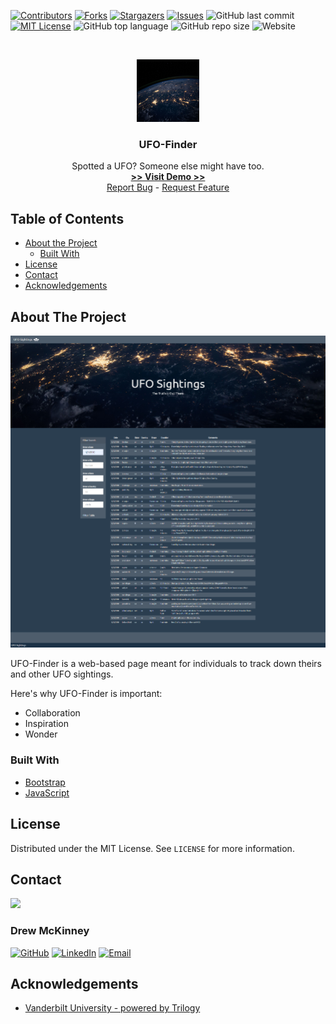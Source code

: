 
<!-- 
README Template Author: otheneildrew
Template Source: https://github.com/othneildrew/Best-README-Template
Version Author: Drew McKinney
 -->





<!-- PROJECT SHIELDS -->
[![Contributors][contributors-shield]][contributors-url]
[![Forks][forks-shield]][forks-url]
[![Stargazers][stars-shield]][stars-url]
[![Issues][issues-shield]][issues-url]
![GitHub last commit](https://img.shields.io/github/last-commit/ARMcK-hub/UFO-Finder)
[![MIT License][license-shield]][license-url]
![GitHub top language](https://img.shields.io/github/languages/top/ARMcK-hub/UFO-Finder)
![GitHub repo size](https://img.shields.io/github/repo-size/ARMcK-hub/UFO-Finder)
![Website](https://img.shields.io/website?down_color=lightgrey&down_message=offline&up_color=blue&up_message=online&url=https%3A%2F%2Fwestendfinancial.herokuapp.com%2F)

<!-- PROJECT LOGO -->
<br />
<p align="center">
  <a href="https://armck-hub.github.io/UFO-Finder/">
    <img src="https://raw.githubusercontent.com/ARMcK-hub/UFO-Finder/master/static/images/nasa.jpg" alt="Logo" width="100" height="100">
  </a>

  <h3 align="center">UFO-Finder</h3>

  <p align="center">
    Spotted a UFO? Someone else might have too.
    <br />
    <a href="https://armck-hub.github.io/UFO-Finder/" target="_blank"><strong> >> Visit Demo >> </strong></a>
    <br />
    <a href="https://github.com/ARMcK-hub/UFO-Finder/issues">Report Bug</a>
    -
    <a href="https://github.com/ARMcK-hub/UFO-Finder/issues">Request Feature</a>
  </p>
</p>



<!-- TABLE OF CONTENTS -->
## Table of Contents

* [About the Project](#about-the-project)
  * [Built With](#built-with)
* [License](#license)
* [Contact](#contact)
* [Acknowledgements](#acknowledgements)



<!-- ABOUT THE PROJECT -->
## About The Project

[![Product Name Screen Shot][product-screenshot]](https://armck-hub.github.io/UFO-Finder/)

UFO-Finder is a web-based page meant for individuals to track down theirs and other UFO sightings.

Here's why UFO-Finder is important:
* Collaboration
* Inspiration
* Wonder


### Built With
* [Bootstrap](https://getbootstrap.com)
* [JavaScript](https://www.javascript.com/)


<!-- LICENSE -->
## License

Distributed under the MIT License. See `LICENSE` for more information.



<!-- CONTACT -->
## Contact

<img src="https://avatars3.githubusercontent.com/u/57081049?s=460&u=1260bc893922a063a29f437d8565e4b970fe45ca&v=4" width=200>
<h3>Drew McKinney</h3>

[![GitHub][github-shield]][github-url]
[![LinkedIn][linkedin-shield]][linkedin-url]
[![Email][email-shield]][email-url]



<!-- ACKNOWLEDGEMENTS -->
## Acknowledgements
* [Vanderbilt University - powered by Trilogy](https://bootcamps.vanderbilt.edu/data/)



<!-- MARKDOWN LINKS & IMAGES -->
<!-- https://www.markdownguide.org/basic-syntax/#reference-style-links -->

<!-- Stock -->
[license-url]: https://github.com/ARMcK-hub/West-End-Financial/blob/master/LICENSE.txt
[linkedin-shield]: https://img.shields.io/badge/-LinkedIn-black.svg?style=flat&logo=linkedin&colorB=555
[linkedin-url]: https://www.linkedin.com/in/drew-mckinney/
[email-shield]: https://img.shields.io/badge/-Email-black.svg?style=flat&colorB=555
[email-url]: mailto:andrewryanmckinney@gmail.com
[github-shield]: https://img.shields.io/badge/-GitHub-black.svg?style=flat&colorB=555
[github-url]: https://github.com/ARMcK-hub
[languages-shield]: https://img.shields.io/badge/-GitHub-black.svg?style=flat&colorB=555


<!-- Project Dynamic -->
[license-shield]: https://img.shields.io/github/license/ARMcK-hub/UFO-Finder.svg?style=flat
[contributors-shield]: https://img.shields.io/github/contributors/ARMcK-hub/UFO-Finder.svg?style=flat
[contributors-url]: https://github.com/ARMcK-hub/UFO-Finder/graphs/contributors
[forks-shield]: https://img.shields.io/github/forks/ARMcK-hub/UFO-Finder.svg?style=flat
[forks-url]: https://github.com/ARMcK-hub/UFO-Finder/network/members
[stars-shield]: https://img.shields.io/github/stars/ARMcK-hub/UFO-Finder.svg?style=flat
[stars-url]: https://github.com/ARMcK-hub/UFO-Finder/stargazers
[issues-shield]: https://img.shields.io/github/issues/ARMcK-hub/UFO-Finder.svg?style=flat
[issues-url]: https://github.com/ARMcK-hub/UFO-Finder/issues
[product-screenshot]: https://raw.githubusercontent.com/ARMcK-hub/UFO-Finder/master/static/images/Home_Page.png

